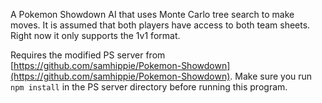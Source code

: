 A Pokemon Showdown AI that uses Monte Carlo tree search to make moves. It is assumed that both players have access to both team sheets. Right now it only supports the 1v1 format.

Requires the modified PS server from [https://github.com/samhippie/Pokemon-Showdown](https://github.com/samhippie/Pokemon-Showdown). Make sure you run `npm install` in the PS server directory before running this program.
